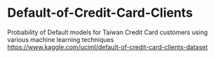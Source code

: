 # Default-of-Credit-Card-Clients
Probability of Default models for Taiwan Credit Card customers using various machine learning techniques
https://www.kaggle.com/uciml/default-of-credit-card-clients-dataset

